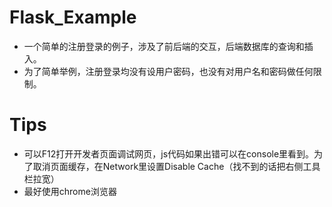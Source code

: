 # Flask_Example
- 一个简单的注册登录的例子，涉及了前后端的交互，后端数据库的查询和插入。
- 为了简单举例，注册登录均没有设用户密码，也没有对用户名和密码做任何限制。
# Tips
- 可以F12打开开发者页面调试网页，js代码如果出错可以在console里看到。为了取消页面缓存，在Network里设置Disable Cache（找不到的话把右侧工具栏拉宽）
- 最好使用chrome浏览器
